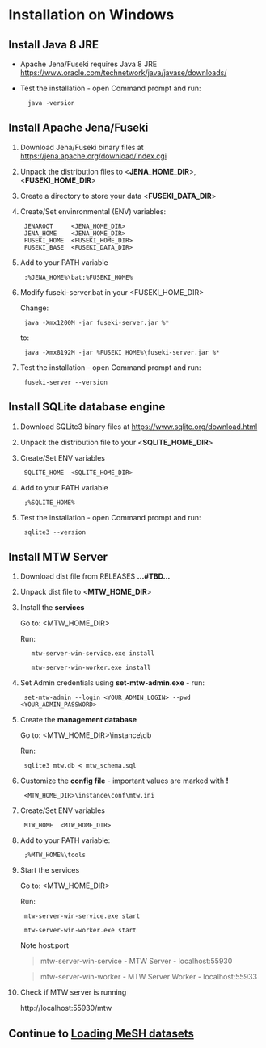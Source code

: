 # Installation on Windows

## Install Java 8 JRE 

* Apache Jena/Fuseki requires Java 8 JRE https://www.oracle.com/technetwork/java/javase/downloads/

* Test the installation - open Command prompt and run:

        java -version

## Install Apache Jena/Fuseki

1. Download Jena/Fuseki binary files at https://jena.apache.org/download/index.cgi

2. Unpack the distribution files to <**JENA_HOME_DIR**>, <**FUSEKI_HOME_DIR**>

3. Create a directory to store your data <**FUSEKI_DATA_DIR**>

4. Create/Set envinronmental (ENV) variables:

        JENAROOT     <JENA_HOME_DIR>    
        JENA_HOME    <JENA_HOME_DIR>    
        FUSEKI_HOME  <FUSEKI_HOME_DIR>    
        FUSEKI_BASE  <FUSEKI_DATA_DIR>

5. Add to your PATH variable

        ;%JENA_HOME%\bat;%FUSEKI_HOME%

6. Modify fuseki-server.bat in your <FUSEKI_HOME_DIR>

    Change:
      
        java -Xmx1200M -jar fuseki-server.jar %*
        
    to:
        
        java -Xmx8192M -jar %FUSEKI_HOME%\fuseki-server.jar %*

7. Test the installation - open Command prompt and run:
 
        fuseki-server --version

## Install SQLite database engine

1. Download SQLite3 binary files at https://www.sqlite.org/download.html

2. Unpack the distribution file to your <**SQLITE_HOME_DIR**>

3. Create/Set ENV variables

        SQLITE_HOME  <SQLITE_HOME_DIR>

4. Add to your PATH variable

        ;%SQLITE_HOME%

5. Test the installation - open Command prompt and run:

        sqlite3 --version

## Install MTW Server

1. Download dist file from RELEASES **...\#TBD...**

2. Unpack dist file to <**MTW_HOME_DIR**>

3. Install the **services**
    
    Go to:  <MTW_HOME_DIR>

    Run:

          mtw-server-win-service.exe install

          mtw-server-win-worker.exe install

4. Set Admin credentials using **set-mtw-admin.exe** - run:

        set-mtw-admin --login <YOUR_ADMIN_LOGIN> --pwd <YOUR_ADMIN_PASSWORD>

5. Create the **management database**
    
    Go to:  <MTW_HOME_DIR>\instance\db
    
    Run:

        sqlite3 mtw.db < mtw_schema.sql

6. Customize the **config file** - important values are marked with **!**
     
        <MTW_HOME_DIR>\instance\conf\mtw.ini

7. Create/Set ENV variables

        MTW_HOME  <MTW_HOME_DIR>

8. Add to your PATH variable:

        ;%MTW_HOME%\tools
    
9. Start the services
    
    Go to:  <MTW_HOME_DIR>
    
    Run:
    
        mtw-server-win-service.exe start

        mtw-server-win-worker.exe start

    Note host:port
    
    > mtw-server-win-service - MTW Server - localhost:55930
    
    > mtw-server-win-worker - MTW Server Worker - localhost:55933    
    
10. Check if MTW server is running
    
    http://localhost:55930/mtw


## Continue to [Loading MeSH datasets](https://bitbucket.org/filakx/mesh-translation-workflow-dev/wiki/Loading-MeSH-datasets) ##